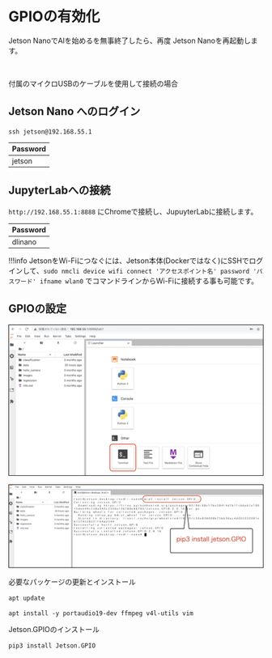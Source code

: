 # GPIOの有効化

Jetson NanoでAIを始めるを無事終了したら、再度 Jetson Nanoを再起動します。

<br>

付属のマイクロUSBのケーブルを使用して接続の場合

## Jetson Nano へのログイン

```
ssh jetson@192.168.55.1
```

|Password|
|:--|
|jetson|


## JupyterLabへの接続

`http://192.168.55.1:8888` にChromeで接続し、JupuyterLabに接続します。

|Password|
|:--|
|dlinano|

!!!info
	JetsonをWi-Fiにつなぐには、Jetson本体(Dockerではなく)にSSHでログインして、`sudo nmcli device wifi connect 'アクセスポイント名' password 'パスワード' ifname wlan0` でコマンドラインからWi-Fiに接続する事も可能です。

## GPIOの設定

![](./img/gpio01.jpg)

![](./img/gpio02.jpg)

必要なパッケージの更新とインストール

```
apt update
```
```
apt install -y portaudio19-dev ffmpeg v4l-utils vim
```

Jetson.GPIOのインストール

```
pip3 install Jetson.GPIO
```
